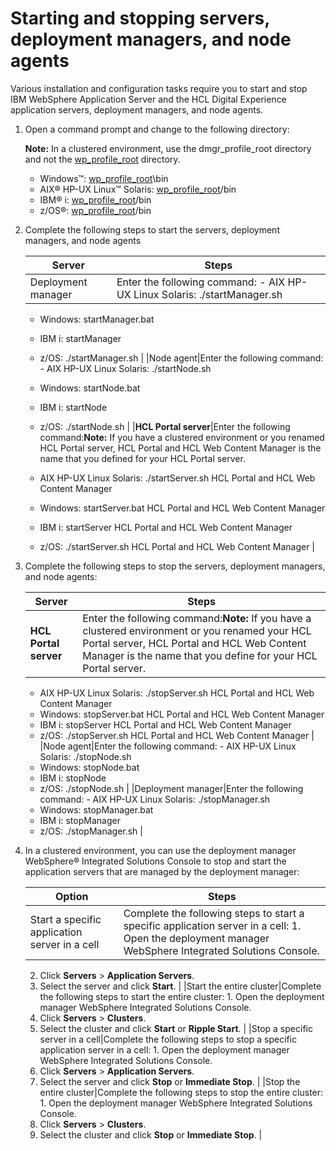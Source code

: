 # Starting and stopping servers, deployment managers, and node agents

Various installation and configuration tasks require you to start and stop IBM WebSphere Application Server and the HCL Digital Experience application servers, deployment managers, and node agents.

1.  Open a command prompt and change to the following directory:

    **Note:** In a clustered environment, use the dmgr\_profile\_root directory and not the [wp\_profile\_root](../reference/wpsdirstr.md#wp_profile_root) directory.

    -   Windows™: [wp\_profile\_root](../reference/wpsdirstr.md#wp_profile_root)\\bin
    -   AIX® HP-UX Linux™ Solaris: [wp\_profile\_root](../reference/wpsdirstr.md#wp_profile_root)/bin
    -   IBM® i: [wp\_profile\_root](../reference/wpsdirstr.md#wp_profile_root)/bin
    -   z/OS®: [wp\_profile\_root](../reference/wpsdirstr.md#wp_profile_root)/bin
2.  Complete the following steps to start the servers, deployment managers, and node agents

    |Server|Steps|
    |------|-----|
    |Deployment manager|Enter the following command:    -   AIX HP-UX Linux Solaris: ./startManager.sh
    -   Windows: startManager.bat
    -   IBM i: startManager
    -   z/OS: ./startManager.sh
|
    |Node agent|Enter the following command:    -   AIX HP-UX Linux Solaris: ./startNode.sh
    -   Windows: startNode.bat
    -   IBM i: startNode
    -   z/OS: ./startNode.sh
|
    |**HCL Portal server**|Enter the following command:**Note:** If you have a clustered environment or you renamed HCL Portal server, HCL Portal and HCL Web Content Manager is the name that you defined for your HCL Portal server.

    -   AIX HP-UX Linux Solaris: ./startServer.sh HCL Portal and HCL Web Content Manager
    -   Windows: startServer.bat HCL Portal and HCL Web Content Manager
    -   IBM i: startServer HCL Portal and HCL Web Content Manager
    -   z/OS: ./startServer.sh HCL Portal and HCL Web Content Manager
|

3.  Complete the following steps to stop the servers, deployment managers, and node agents:

    |Server|Steps|
    |------|-----|
    |**HCL Portal server**|Enter the following command:**Note:** If you have a clustered environment or you renamed your HCL Portal server, HCL Portal and HCL Web Content Manager is the name that you define for your HCL Portal server.

    -   AIX HP-UX Linux Solaris: ./stopServer.sh HCL Portal and HCL Web Content Manager
    -   Windows: stopServer.bat HCL Portal and HCL Web Content Manager
    -   IBM i: stopServer HCL Portal and HCL Web Content Manager
    -   z/OS: ./stopServer.sh HCL Portal and HCL Web Content Manager
|
    |Node agent|Enter the following command:    -   AIX HP-UX Linux Solaris: ./stopNode.sh
    -   Windows: stopNode.bat
    -   IBM i: stopNode
    -   z/OS: ./stopNode.sh
|
    |Deployment manager|Enter the following command:    -   AIX HP-UX Linux Solaris: ./stopManager.sh
    -   Windows: stopManager.bat
    -   IBM i: stopManager
    -   z/OS: ./stopManager.sh
|

4.  In a clustered environment, you can use the deployment manager WebSphere® Integrated Solutions Console to stop and start the application servers that are managed by the deployment manager:

    |Option|Steps|
    |------|-----|
    |Start a specific application server in a cell|Complete the following steps to start a specific application server in a cell:    1.  Open the deployment manager WebSphere Integrated Solutions Console.
    2.  Click **Servers** \> **Application Servers**.
    3.  Select the server and click **Start**.
|
    |Start the entire cluster|Complete the following steps to start the entire cluster:    1.  Open the deployment manager WebSphere Integrated Solutions Console.
    2.  Click **Servers** \> **Clusters**.
    3.  Select the cluster and click **Start** or **Ripple Start**.
|
    |Stop a specific server in a cell|Complete the following steps to stop a specific application server in a cell:    1.  Open the deployment manager WebSphere Integrated Solutions Console.
    2.  Click **Servers** \> **Application Servers**.
    3.  Select the server and click **Stop** or **Immediate Stop**.
|
    |Stop the entire cluster|Complete the following steps to stop the entire cluster:    1.  Open the deployment manager WebSphere Integrated Solutions Console.
    2.  Click **Servers** \> **Clusters**.
    3.  Select the cluster and click **Stop** or **Immediate Stop**.
|



